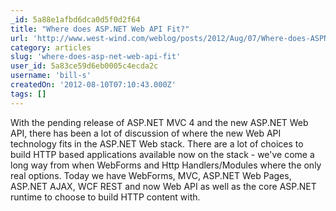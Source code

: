 ```yaml
---
_id: 5a88e1afbd6dca0d5f0d2f64
title: "Where does ASP.NET Web API Fit?"
url: 'http://www.west-wind.com/weblog/posts/2012/Aug/07/Where-does-ASPNET-Web-API-Fit'
category: articles
slug: 'where-does-asp-net-web-api-fit'
user_id: 5a83ce59d6eb0005c4ecda2c
username: 'bill-s'
createdOn: '2012-08-10T07:10:43.000Z'
tags: []
---
```


With the pending release of ASP.NET MVC 4 and the new ASP.NET Web API, there has been a lot of discussion of where the new Web API technology fits in the ASP.NET Web stack. There are a lot of choices to build HTTP based applications available now on the stack - we've come a long way from when WebForms and Http Handlers/Modules where the only real options. Today we have WebForms, MVC, ASP.NET Web Pages, ASP.NET AJAX, WCF REST and now Web API as well as the core ASP.NET runtime to choose to build HTTP content with.
